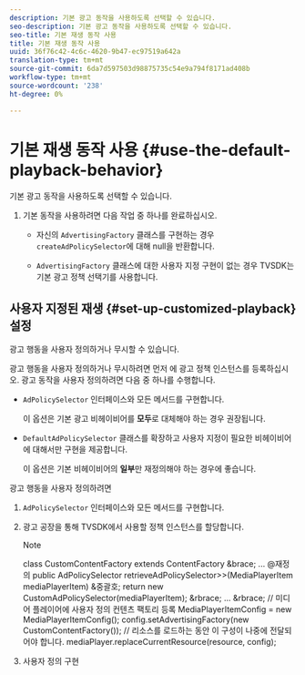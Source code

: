 ```yaml
---
description: 기본 광고 동작을 사용하도록 선택할 수 있습니다.
seo-description: 기본 광고 동작을 사용하도록 선택할 수 있습니다.
seo-title: 기본 재생 동작 사용
title: 기본 재생 동작 사용
uuid: 36f76c42-4c6c-4620-9b47-ec97519a642a
translation-type: tm+mt
source-git-commit: 6da7d597503d98875735c54e9a794f8171ad408b
workflow-type: tm+mt
source-wordcount: '238'
ht-degree: 0%

---
```



# 기본 재생 동작 사용 {#use-the-default-playback-behavior}

기본 광고 동작을 사용하도록 선택할 수 있습니다.

1. 기본 동작을 사용하려면 다음 작업 중 하나를 완료하십시오.

   * 자신의 `AdvertisingFactory` 클래스를 구현하는 경우 `createAdPolicySelector`에 대해 null을 반환합니다.

   * `AdvertisingFactory` 클래스에 대한 사용자 지정 구현이 없는 경우 TVSDK는 기본 광고 정책 선택기를 사용합니다.

## 사용자 지정된 재생 {#set-up-customized-playback} 설정

광고 행동을 사용자 정의하거나 무시할 수 있습니다.

광고 행동을 사용자 정의하거나 무시하려면 먼저 에 광고 정책 인스턴스를 등록하십시오.
광고 동작을 사용자 정의하려면 다음 중 하나를 수행합니다.

* `AdPolicySelector` 인터페이스와 모든 메서드를 구현합니다.

   이 옵션은 기본 광고 비헤이비어를 **모두**&#x200B;로 대체해야 하는 경우 권장됩니다.

* `DefaultAdPolicySelector` 클래스를 확장하고 사용자 지정이 필요한 비헤이비어에 대해서만 구현을 제공합니다.

   이 옵션은 기본 비헤이비어의 **일부**&#x200B;만 재정의해야 하는 경우에 좋습니다.

광고 행동을 사용자 정의하려면

1. `AdPolicySelector` 인터페이스와 모든 메서드를 구현합니다.
1. 광고 공장을 통해 TVSDK에서 사용할 정책 인스턴스를 할당합니다.

   >[!NOTE]
   >
   >class CustomContentFactory extends ContentFactory &amp;brace;
   >...
   >@재정의
   >public AdPolicySelector retrieveAdPolicySelector>>(MediaPlayerItem mediaPlayerItem) &amp;중괄호;
   >return new CustomAdPolicySelector(mediaPlayerItem);
   >&amp;rbrace;
   >...
   >&amp;rbrace;
   >// 미디어 플레이어에 사용자 정의 컨텐츠 팩토리 등록
   >MediaPlayerItemConfig = new MediaPlayerItemConfig();
   >config.setAdvertisingFactory(new CustomContentFactory());
   >// 리소스를 로드하는 동안 이 구성이 나중에 전달되어야 합니다.
   >mediaPlayer.replaceCurrentResource(resource, config);

1. 사용자 정의 구현
